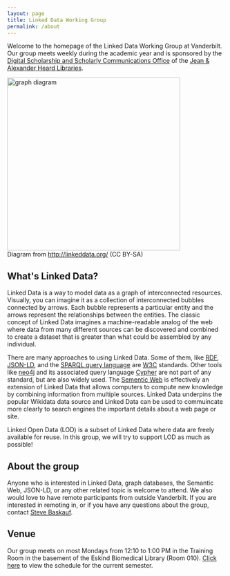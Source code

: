```yaml
---
layout: page
title: Linked Data Working Group
permalink: /about
---
```


Welcome to the homepage of the Linked Data Working Group at Vanderbilt. Our group meets weekly during the academic year and is sponsored by the [Digital Scholarship and Scholarly Communications Office](https://www.library.vanderbilt.edu/scholarly/) of the [Jean & Alexander Heard Libraries](https://www.library.vanderbilt.edu/).

<img src="http://linkeddata.org/static/images/lod-datasets_2009-07-14_cropped.png" alt = "graph diagram" style="width:400px" /><br/>
Diagram from http://linkeddata.org/ (CC BY-SA)

## What's Linked Data?

Linked Data is a way to model data as a graph of interconnected resources.  Visually, you can imagine it as a collection of interconnected bubbles connected by arrows.  Each bubble represents a particular entity and the arrows represent the relationships between the entities.  The classic concept of Linked Data imagines a machine-readable analog of the web where data from many different sources can be discovered and combined to create a dataset that is greater than what could be assembled by any individual.  

There are many approaches to using Linked Data. Some of them, like [RDF](https://www.w3.org/TR/rdf11-primer/), [JSON-LD](https://json-ld.org/), and the [SPARQL query language](https://www.w3.org/TR/sparql11-overview/) are [W3C](https://www.w3.org/) standards.  Other tools like [neo4j](https://neo4j.com/) and its associated query language [Cypher](https://neo4j.com/developer/cypher-query-language/) are not part of any standard, but are also widely used.  The [Sementic Web]() is effectively an extension of Linked Data that allows computers to compute new knowledge by combining information from multiple sources.  Linked Data underpins the popular Wikidata data source and Linked Data can be used to commuincate more clearly to search engines the important details about a web page or site.

Linked Open Data (LOD) is a subset of Linked Data where data are freely available for reuse.  In this group, we will try to support LOD as much as possible!

## About the group

Anyone who is interested in Linked Data, graph databases, the Semantic Web, JSON-LD, or any other related topic is welcome to attend.  We also would love to have remote participants from outside Vanderbilt.  If you are interested in remoting in, or if you have any questions about the group, contact <a href="mailto:steve.baskauf@vanderbilt.edu">Steve Baskauf</a>.

## Venue

Our group meets on most Mondays from 12:10 to 1:00 PM in the Training Room in the basement of the Eskind Biomedical Library (Room 010).  [Click here](schedule.md) to view the schedule for the current semester.

